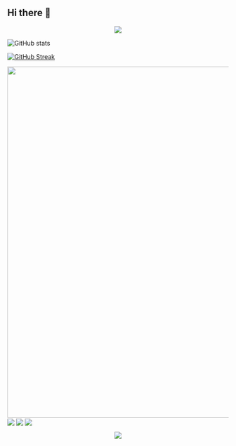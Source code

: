 ## Hi there 👋

<!--
**hmy21/hmy21** is a ✨ _special_ ✨ repository because its `README.md` (this file) appears on your GitHub profile.
<img align="center" width="400" src="https://github-readme-stats.vercel.app/api?username=hmy21&theme=transparent&include_all_commits=true&show_icons=true&hide_border=true" />
Here are some ideas to get you started:
-->
<p align="center">
<img src="https://capsule-render.vercel.app/api?type=waving&color=timeGradient&height=300&&section=header&text=Welcome!&fontSize=90&fontAlign=50&fontAlignY=30&desc={SUB_TITLE}&descAlign=50&descSize=30&descAlignY=60&animation=twinkling" />
</p>

![ GitHub stats](https://github-readme-stats.vercel.app/api?username=hmy21&show_icons=true&theme=radical)



[![GitHub Streak](https://streak-stats.demolab.com?user=hmy21&theme=blux)](https://git.io/streak-stats)

<img width="800" src="https://github-readme-activity-graph.vercel.app/graph?username=hmy21&theme=github-compact&hide_border=true&area=true" />

<img align="center" src="https://github-readme-stats.vercel.app/api/wakatime?username=hmy21&theme=transparent&hide_border=true&layout=compact&langs_count=22" />

<img align="center" src="https://github-readme-stats.vercel.app/api/top-langs/?username=hmy21&theme=transparent&hide_border=true&layout=donut-vertical&langs_count=6" />

<img align="center" src="https://skillicons.dev/icons?i=cpp,java,linux,cs,cmake,md,mysql,git,html,py,r,react,gcp&theme=light" />

<p align="center">
<img src="https://capsule-render.vercel.app/api?type=waving&color=timeGradient&height=300&&section=footer&text=THEEND&fontSize=90&fontAlign=50&fontAlignY=70&desc={SUB_TITLE}&descAlign=50&descSize=30&descAlignY=40&animation=twinkling" />
</p>

